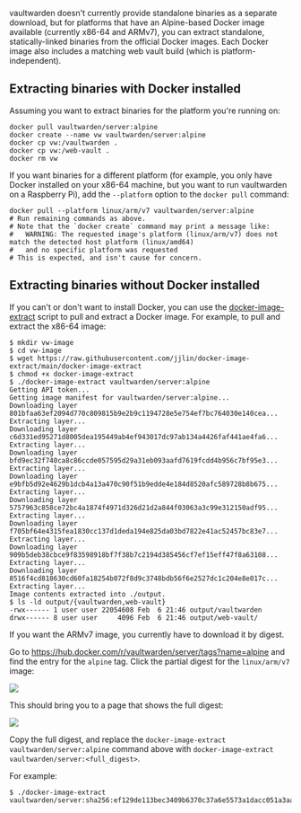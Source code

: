 vaultwarden doesn't currently provide standalone binaries as a separate download, but for platforms that have an Alpine-based Docker image available (currently x86-64 and ARMv7), you can extract standalone, statically-linked binaries from the official Docker images. Each Docker image also includes a matching web vault build (which is platform-independent).

## Extracting binaries with Docker installed

Assuming you want to extract binaries for the platform you're running on:
```
docker pull vaultwarden/server:alpine
docker create --name vw vaultwarden/server:alpine
docker cp vw:/vaultwarden .
docker cp vw:/web-vault .
docker rm vw
```

If you want binaries for a different platform (for example, you only have Docker installed on your x86-64 machine, but you want to run vaultwarden on a Raspberry Pi), add the `--platform` option to the `docker pull` command:
```
docker pull --platform linux/arm/v7 vaultwarden/server:alpine
# Run remaining commands as above.
# Note that the `docker create` command may print a message like:
#   WARNING: The requested image's platform (linux/arm/v7) does not match the detected host platform (linux/amd64)
#   and no specific platform was requested
# This is expected, and isn't cause for concern.
```

## Extracting binaries without Docker installed

If you can't or don't want to install Docker, you can use the [docker-image-extract](https://github.com/jjlin/docker-image-extract) script to pull and extract a Docker image. For example, to pull and extract the x86-64 image:
```
$ mkdir vw-image
$ cd vw-image
$ wget https://raw.githubusercontent.com/jjlin/docker-image-extract/main/docker-image-extract
$ chmod +x docker-image-extract
$ ./docker-image-extract vaultwarden/server:alpine
Getting API token...
Getting image manifest for vaultwarden/server:alpine...
Downloading layer 801bfaa63ef2094d770c809815b9e2b9c1194728e5e754ef7bc764030e140cea...
Extracting layer...
Downloading layer c6d331ed95271d8005dea195449ab4ef943017dc97ab134a4426faf441ae4fa6...
Extracting layer...
Downloading layer bfd9ec32f740ca8c86ccde057595d29a31eb093aafd7619fcdd4b956c7bf95e3...
Extracting layer...
Downloading layer e9bfb5d92e4629b1dcb4a13a470c90f51b9edde4e184d8520afc589728b8b675...
Extracting layer...
Downloading layer 5757963c858ce72bc4a1874f4971d326d21d2a844f03063a3c99e312150adf95...
Extracting layer...
Downloading layer f705bf64e4315fea1830cc137d1deda194e825da03bd7822e41ac52457bc83e7...
Extracting layer...
Downloading layer 909b5deb38cbce9f83598918bf7f38b7c2194d385456cf7ef15eff47f8a63108...
Extracting layer...
Downloading layer 8516f4cd818630cd60fa18254b072f8d9c3748bdb56f6e2527dc1c204e8e017c...
Extracting layer...
Image contents extracted into ./output.
$ ls -ld output/{vaultwarden,web-vault}
-rwx------ 1 user user 22054608 Feb  6 21:46 output/vaultwarden
drwx------ 8 user user     4096 Feb  6 21:46 output/web-vault/
```

If you want the ARMv7 image, you currently have to download it by digest.

Go to https://hub.docker.com/r/vaultwarden/server/tags?name=alpine and find the entry for the `alpine` tag.
Click the partial digest for the `linux/arm/v7` image:

![](https://i.imgur.com/T5WdwtS.png)

This should bring you to a page that shows the full digest:

![](https://i.imgur.com/Hsz8vJ4.png)

Copy the full digest, and replace the `docker-image-extract vaultwarden/server:alpine` command above with
`docker-image-extract vaultwarden/server:<full_digest>`.

For example:
```
$ ./docker-image-extract vaultwarden/server:sha256:ef129de113bec3409b6370c37a6e5573a1dacc051a3aae2a8a3339323ae63623
```